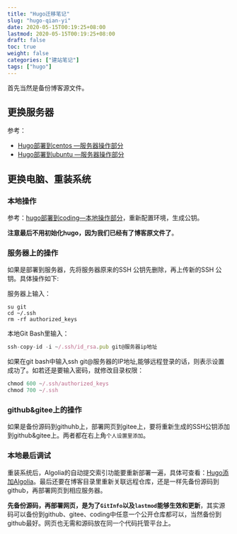 ```yaml
---
title: "Hugo迁移笔记"
slug: "hugo-qian-yi"
date: 2020-05-15T00:19:25+08:00
lastmod: 2020-05-15T00:19:25+08:00
draft: false
toc: true
weight: false
categories: ["建站笔记"]
tags: ["hugo"]
---
```


 首先当然是备份博客源文件。

 ## 更换服务器

参考：

+ [Hugo部署到centos —服务器操作部分](https://iwyang.gitee.io/post/hugo-install-on-centos/#%E6%9C%8D%E5%8A%A1%E5%99%A8%E6%93%8D%E4%BD%9C)
+ [Hugo部署到ubuntu —服务器操作部分](https://iwyang.gitee.io/post/hugo-install-on-ubuntu/#%E6%9C%8D%E5%8A%A1%E5%99%A8%E6%93%8D%E4%BD%9C)

## 更换电脑、重装系统

### 本地操作

参考：[hugo部署到coding—本地操作部分](https://bore.vip/post/hugo-install-on-coding/#%E6%9C%AC%E5%9C%B0%E6%93%8D%E4%BD%9C)，重新配置环境，生成公钥。

**注意最后不用初始化hugo，因为我们已经有了博客原文件了**。

### 服务器上的操作

如果是部署到服务器，先将服务器原来的SSH 公钥先删除，再上传新的SSH 公钥。具体操作如下:

服务器上输入：

```
su git
cd ~/.ssh
rm -rf authorized_keys
```

本地Git Bash里输入：

```javascript
ssh-copy-id -i ~/.ssh/id_rsa.pub git@服务器ip地址
```

如果在git bash中输入ssh git@服务器的IP地址,能够远程登录的话，则表示设置成功了。如若还是要输入密码，就修改目录权限：

```javascript
chmod 600 ~/.ssh/authorized_keys
chmod 700 ~/.ssh
```

### github&gitee上的操作

如果是备份源码到githuhb上，部署网页到gitee上，要将重新生成的SSH公钥添加到github&gitee上。两者都在右上角`个人设置里添加`。

### 本地最后调试

重装系统后，Algolia的自动提交索引功能要重新部署一遍，具体可查看：[Hugo添加Algolia](https://bore.vip/hugo-theme-loveit-algolia/)。最后还要在博客目录里重新关联远程仓库，还是一样先备份源码到github，再部署网页到相应服务器。

**先备份源码，再部署网页，是为了`GitInfo`以及`lastmod`能够生效和更新**，其实源码可以备份到github、gitee、coding中任意一个公开仓库都可以，当然备份到github最好。网页也无需和源码放在同一个代码托管平台上。

